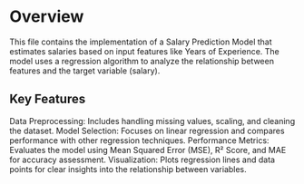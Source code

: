 # Overview

This file contains the implementation of a Salary Prediction Model that estimates salaries based on input features like Years of Experience. The model uses a regression algorithm to analyze the relationship between features and the target variable (salary).

## Key Features
Data Preprocessing: Includes handling missing values, scaling, and cleaning the dataset.
Model Selection: Focuses on linear regression and compares performance with other regression techniques.
Performance Metrics: Evaluates the model using Mean Squared Error (MSE), R² Score, and MAE for accuracy assessment.
Visualization: Plots regression lines and data points for clear insights into the relationship between variables.
